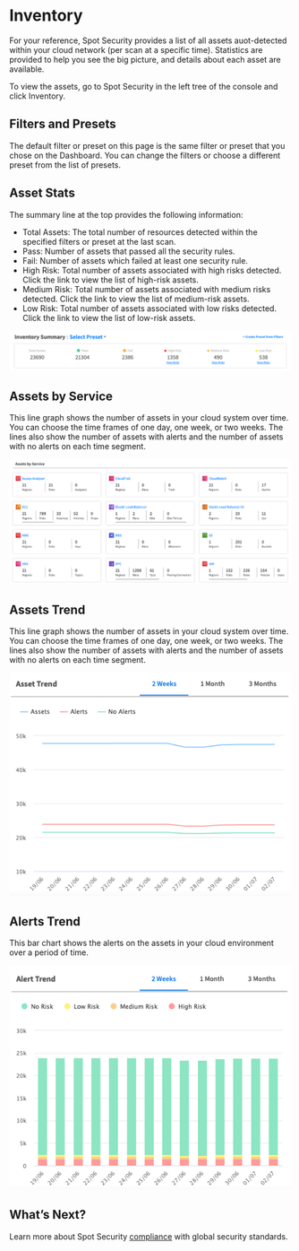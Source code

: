 <meta name="robots" content="noindex">

# Inventory
For your reference, Spot Security provides a list of all assets auot-detected within your cloud network (per scan at a specific time). Statistics are provided to help you see the big picture, and details about each asset are available.

To view the assets, go to Spot Security in the left tree of the console and click Inventory.

## Filters and Presets
The default filter or preset on this page is the same filter or preset that you chose on the Dashboard. You can change the filters or choose a different preset from the list of presets.

## Asset Stats
The summary line at the top provides the following information:
* Total Assets: The total number of resources detected within the specified filters or preset at the last scan.
* Pass: Number of assets that passed all the security rules.
* Fail: Number of assets which failed at least one security rule.
* High Risk: Total number of assets associated with high risks detected. Click the link to view the list of high-risk assets.
* Medium Risk: Total number of assets associated with medium risks detected. Click the link to view the list of medium-risk assets.
* Low Risk: Total number of assets associated with low risks detected. Click the link to view the list of low-risk assets.

<img src="/spot-security/_media/inventory-a.png" />

## Assets by Service
This line graph shows the number of assets in your cloud system over time. You can choose the time frames of one day, one week, or two weeks. The lines also show the number of assets with alerts and the number of assets with no alerts on each time segment.

<img src="/spot-security/_media/inventory-b.png" />

## Assets Trend
This line graph shows the number of assets in your cloud system over time. You can choose the time frames of one day, one week, or two weeks. The lines also show the number of assets with alerts and the number of assets with no alerts on each time segment.

<img src="/spot-security/_media/inventory-c.png" />

## Alerts Trend
This bar chart shows the alerts on the assets in your cloud environment over a period of time.

<img src="/spot-security/_media/inventory-d.png" />

## What’s Next?
Learn more about Spot Security [compliance](spot-security/features/compliance) with global security standards.
